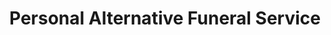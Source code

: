 ---
title: "Personal Alternative Funeral Service"
url: /kent/personal-alternative-funeral-service/
shop: funeral directors
---